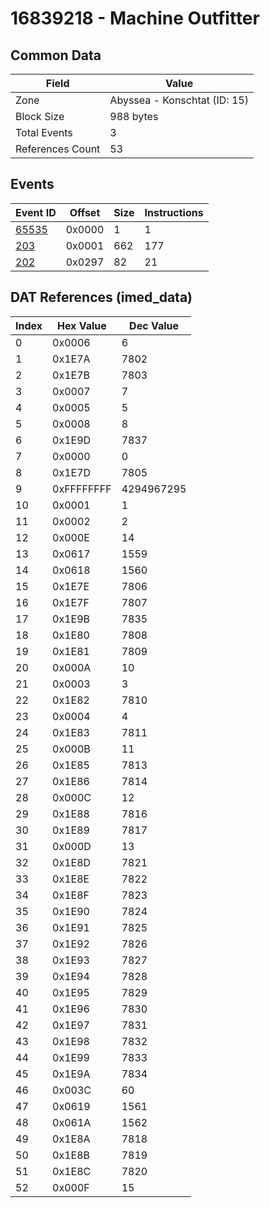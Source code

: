 # 16839218 - Machine Outfitter

## Common Data

| Field            | Value                        |
|------------------|------------------------------|
| Zone             | Abyssea - Konschtat (ID: 15) |
| Block Size       | 988 bytes                    |
| Total Events     | 3                            |
| References Count | 53                           |

## Events

| Event ID            | Offset   |   Size |   Instructions |
|---------------------|----------|--------|----------------|
| [65535](./65535.md) | 0x0000   |      1 |              1 |
| [203](./203.md)     | 0x0001   |    662 |            177 |
| [202](./202.md)     | 0x0297   |     82 |             21 |

## DAT References (imed_data)

|   Index | Hex Value   |   Dec Value |
|---------|-------------|-------------|
|       0 | 0x0006      |           6 |
|       1 | 0x1E7A      |        7802 |
|       2 | 0x1E7B      |        7803 |
|       3 | 0x0007      |           7 |
|       4 | 0x0005      |           5 |
|       5 | 0x0008      |           8 |
|       6 | 0x1E9D      |        7837 |
|       7 | 0x0000      |           0 |
|       8 | 0x1E7D      |        7805 |
|       9 | 0xFFFFFFFF  |  4294967295 |
|      10 | 0x0001      |           1 |
|      11 | 0x0002      |           2 |
|      12 | 0x000E      |          14 |
|      13 | 0x0617      |        1559 |
|      14 | 0x0618      |        1560 |
|      15 | 0x1E7E      |        7806 |
|      16 | 0x1E7F      |        7807 |
|      17 | 0x1E9B      |        7835 |
|      18 | 0x1E80      |        7808 |
|      19 | 0x1E81      |        7809 |
|      20 | 0x000A      |          10 |
|      21 | 0x0003      |           3 |
|      22 | 0x1E82      |        7810 |
|      23 | 0x0004      |           4 |
|      24 | 0x1E83      |        7811 |
|      25 | 0x000B      |          11 |
|      26 | 0x1E85      |        7813 |
|      27 | 0x1E86      |        7814 |
|      28 | 0x000C      |          12 |
|      29 | 0x1E88      |        7816 |
|      30 | 0x1E89      |        7817 |
|      31 | 0x000D      |          13 |
|      32 | 0x1E8D      |        7821 |
|      33 | 0x1E8E      |        7822 |
|      34 | 0x1E8F      |        7823 |
|      35 | 0x1E90      |        7824 |
|      36 | 0x1E91      |        7825 |
|      37 | 0x1E92      |        7826 |
|      38 | 0x1E93      |        7827 |
|      39 | 0x1E94      |        7828 |
|      40 | 0x1E95      |        7829 |
|      41 | 0x1E96      |        7830 |
|      42 | 0x1E97      |        7831 |
|      43 | 0x1E98      |        7832 |
|      44 | 0x1E99      |        7833 |
|      45 | 0x1E9A      |        7834 |
|      46 | 0x003C      |          60 |
|      47 | 0x0619      |        1561 |
|      48 | 0x061A      |        1562 |
|      49 | 0x1E8A      |        7818 |
|      50 | 0x1E8B      |        7819 |
|      51 | 0x1E8C      |        7820 |
|      52 | 0x000F      |          15 |
